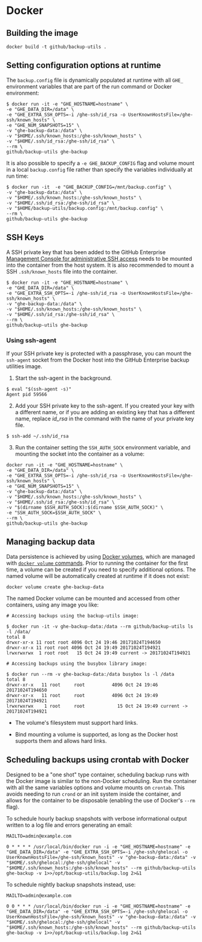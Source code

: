 # Docker

## Building the image

```
docker build -t github/backup-utils .
```

## Setting configuration options at runtime
The `backup.config` file is dynamically populated at runtime with all `GHE_`
environment variables that are part of the run command or Docker environment:

```
$ docker run -it -e "GHE_HOSTNAME=hostname" \
-e "GHE_DATA_DIR=/data" \
-e "GHE_EXTRA_SSH_OPTS=-i /ghe-ssh/id_rsa -o UserKnownHostsFile=/ghe-ssh/known_hosts" \
-e "GHE_NUM_SNAPSHOTS=15" \
-v "ghe-backup-data:/data" \
-v "$HOME/.ssh/known_hosts:/ghe-ssh/known_hosts" \
-v "$HOME/.ssh/id_rsa:/ghe-ssh/id_rsa" \
--rm \
github/backup-utils ghe-backup
```

It is also possible to specify a `-e GHE_BACKUP_CONFIG` flag and volume mount in
a local `backup.config` file rather than specify the variables individually at
run time:

```
$ docker run -it  -e "GHE_BACKUP_CONFIG=/mnt/backup.config" \
-v "ghe-backup-data:/data" \
-v "$HOME/.ssh/known_hosts:/ghe-ssh/known_hosts" \
-v "$HOME/.ssh/id_rsa:/ghe-ssh/id_rsa" \
-v "$HOME/backup-utils/backup.config:/mnt/backup.config" \
--rm \
github/backup-utils ghe-backup
```

## SSH Keys

A SSH private key that has been added to the GitHub Enterprise [Management Console
for administrative SSH access][1] needs to be mounted into the container from the
host system. It is also recommended to mount a SSH `.ssh/known_hosts` file into
the container.

```
$ docker run -it -e "GHE_HOSTNAME=hostname" \
-e "GHE_DATA_DIR=/data" \
-e "GHE_EXTRA_SSH_OPTS=-i /ghe-ssh/id_rsa -o UserKnownHostsFile=/ghe-ssh/known_hosts" \
-v "ghe-backup-data:/data" \
-v "$HOME/.ssh/known_hosts:/ghe-ssh/known_hosts" \
-v "$HOME/.ssh/id_rsa:/ghe-ssh/id_rsa" \
--rm \
github/backup-utils ghe-backup
```

### Using ssh-agent

If your SSH private key is protected with a passphrase, you can mount the `ssh-agent`
socket from the Docker host into the GitHub Enterprise backup utilities image.

1. Start the ssh-agent in the background.

  ```
  $ eval "$(ssh-agent -s)"
  Agent pid 59566
  ```

2. Add your SSH private key to the ssh-agent. If you created your key with a
   different name, or if you are adding an existing key that has a different name,
   replace *id_rsa* in the command with the name of your private key file.

  ```
  $ ssh-add ~/.ssh/id_rsa
  ```

3. Run the container setting the `SSH_AUTH_SOCK` environment variable, and
   mounting the socket into the container as a volume:

  ```
  docker run -it -e "GHE_HOSTNAME=hostname" \
  -e "GHE_DATA_DIR=/data" \
  -e "GHE_EXTRA_SSH_OPTS=-i /ghe-ssh/id_rsa -o UserKnownHostsFile=/ghe-ssh/known_hosts" \
  -e "GHE_NUM_SNAPSHOTS=15" \
  -v "ghe-backup-data:/data" \
  -v "$HOME/.ssh/known_hosts:/ghe-ssh/known_hosts" \
  -v "$HOME/.ssh/id_rsa:/ghe-ssh/id_rsa" \
  -v "$(dirname $SSH_AUTH_SOCK):$(dirname $SSH_AUTH_SOCK)" \
  -e "SSH_AUTH_SOCK=$SSH_AUTH_SOCK" \
  --rm \
  github/backup-utils ghe-backup
  ```

## Managing backup data

Data persistence is achieved by using [Docker volumes][2], which are managed with
[`docker volume` commands][3]. Prior to running the container for the first time,
a volume can be created if you need to specify additional options. The named
volume will be automatically created at runtime if it does not exist:

```
docker volume create ghe-backup-data
```

The named Docker volume can be mounted and accessed from other containers, using
any image you like:

```
# Accessing backups using the backup-utils image:

$ docker run -it -v ghe-backup-data:/data --rm github/backup-utils ls -l /data/
total 8
drwxr-xr-x 11 root root 4096 Oct 24 19:46 20171024T194650
drwxr-xr-x 11 root root 4096 Oct 24 19:49 20171024T194921
lrwxrwxrwx  1 root root   15 Oct 24 19:49 current -> 20171024T194921

# Accessing backups using the busybox library image:

$ docker run --rm -v ghe-backup-data:/data busybox ls -l /data
total 8
drwxr-xr-x   11 root     root          4096 Oct 24 19:46 20171024T194650
drwxr-xr-x   11 root     root          4096 Oct 24 19:49 20171024T194921
lrwxrwxrwx    1 root     root            15 Oct 24 19:49 current -> 20171024T194921
```

* The volume's filesystem must support hard links.

* Bind mounting a volume is supported, as long as the Docker host supports them
  and allows hard links.

## Scheduling backups using crontab with Docker

Designed to be a "one shot" type container, scheduling backup runs with the Docker
image is similar to the non-Docker scheduling. Run the container with all the same
variables options and volume mounts on `crontab`. This avoids needing to run
`crond` or an init system inside the container, and allows for the container to
be disposable (enabling the use of Docker's `--rm` flag).

To schedule hourly backup snapshots with verbose informational output written to
a log file and errors generating an email:

```
MAILTO=admin@example.com

0 * * * * /usr/local/bin/docker run -i -e "GHE_HOSTNAME=hostname" -e "GHE_DATA_DIR=/data" -e "GHE_EXTRA_SSH_OPTS=-i /ghe-ssh/ghelocal -o UserKnownHostsFile=/ghe-ssh/known_hosts" -v "ghe-backup-data:/data" -v "$HOME/.ssh/ghelocal:/ghe-ssh/ghelocal" -v "$HOME/.ssh/known_hosts:/ghe-ssh/known_hosts" --rm github/backup-utils ghe-backup -v 1>>/opt/backup-utils/backup.log 2>&1
```

To schedule nightly backup snapshots instead, use:

```
MAILTO=admin@example.com

0 0 * * * /usr/local/bin/docker run -i -e "GHE_HOSTNAME=hostname" -e "GHE_DATA_DIR=/data" -e "GHE_EXTRA_SSH_OPTS=-i /ghe-ssh/ghelocal -o UserKnownHostsFile=/ghe-ssh/known_hosts" -v "ghe-backup-data:/data" -v "$HOME/.ssh/ghelocal:/ghe-ssh/ghelocal" -v "$HOME/.ssh/known_hosts:/ghe-ssh/known_hosts" --rm github/backup-utils ghe-backup -v 1>>/opt/backup-utils/backup.log 2>&1
```

[1]: https://help.github.com/enterprise/admin/guides/installation/administrative-shell-ssh-access/
[2]: https://docs.docker.com/engine/admin/volumes/volumes/
[3]: https://docs.docker.com/engine/reference/commandline/volume/
